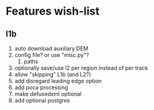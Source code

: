 # Features wish-list

## l1b

1. auto download auxiliary DEM
2. config file? or use "misc.py"?
   1. paths
3. optionally save/use l2 per region instead of per track
4. allow "skipping" L1b (and L2?)
5. add disregard leading edge option
6. add poca processing
7. make defusedxml optional
8. add optional postgres
